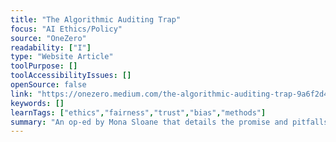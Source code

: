 ```yaml
---
title: "The Algorithmic Auditing Trap"
focus: "AI Ethics/Policy"
source: "OneZero"
readability: ["I"]
type: "Website Article"
toolPurpose: []
toolAccessibilityIssues: []
openSource: false
link: "https://onezero.medium.com/the-algorithmic-auditing-trap-9a6f2d4d461d"
keywords: []
learnTags: ["ethics","fairness","trust","bias","methods"]
summary: "An op-ed by Mona Sloane that details the promise and pitfalls of algorithmic assessments. "
---
```


